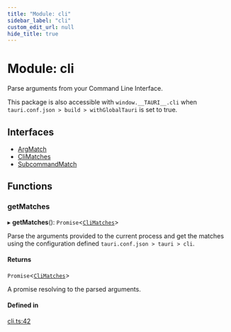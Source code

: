 ```yaml
---
title: "Module: cli"
sidebar_label: "cli"
custom_edit_url: null
hide_title: true
---
```


# Module: cli

Parse arguments from your Command Line Interface.

This package is also accessible with `window.__TAURI__.cli` when `tauri.conf.json > build > withGlobalTauri` is set to true.

## Interfaces

- [ArgMatch](../interfaces/cli.argmatch.md)
- [CliMatches](../interfaces/cli.climatches.md)
- [SubcommandMatch](../interfaces/cli.subcommandmatch.md)

## Functions

### getMatches

▸ **getMatches**(): `Promise`<[`CliMatches`](../interfaces/cli.climatches.md)\>

Parse the arguments provided to the current process and get the matches using the configuration defined `tauri.conf.json > tauri > cli`.

#### Returns

`Promise`<[`CliMatches`](../interfaces/cli.climatches.md)\>

A promise resolving to the parsed arguments.

#### Defined in

[cli.ts:42](https://github.com/tauri-apps/tauri/blob/af634db/tooling/api/src/cli.ts#L42)
